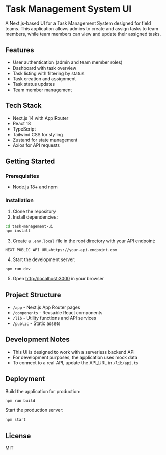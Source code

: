 # Task Management System UI

A Next.js-based UI for a Task Management System designed for field teams. This application allows admins to create and assign tasks to team members, while team members can view and update their assigned tasks.

## Features

- User authentication (admin and team member roles)
- Dashboard with task overview
- Task listing with filtering by status
- Task creation and assignment
- Task status updates
- Team member management

## Tech Stack

- Next.js 14 with App Router
- React 18
- TypeScript
- Tailwind CSS for styling
- Zustand for state management
- Axios for API requests

## Getting Started

### Prerequisites

- Node.js 18+ and npm

### Installation

1. Clone the repository
2. Install dependencies:

```bash
cd task-management-ui
npm install
```

3. Create a `.env.local` file in the root directory with your API endpoint:

```
NEXT_PUBLIC_API_URL=https://your-api-endpoint.com
```

4. Start the development server:

```bash
npm run dev
```

5. Open [http://localhost:3000](http://localhost:3000) in your browser

## Project Structure

- `/app` - Next.js App Router pages
- `/components` - Reusable React components
- `/lib` - Utility functions and API services
- `/public` - Static assets

## Development Notes

- This UI is designed to work with a serverless backend API
- For development purposes, the application uses mock data
- To connect to a real API, update the API_URL in `/lib/api.ts`

## Deployment

Build the application for production:

```bash
npm run build
```

Start the production server:

```bash
npm start
```

## License

MIT